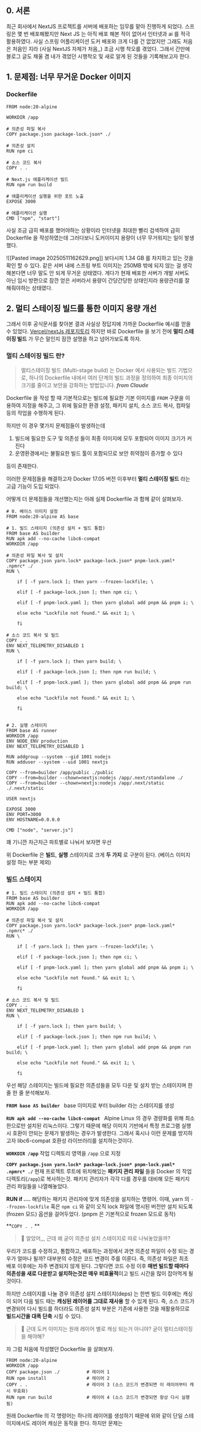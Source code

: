 ## 0. 서론
최근 회사에서 NextJS 프로젝트를 서버에 배포하는 임무를 맡아 진행하게 되었다. 스프링은 몇 번 배포해봤지만 Next JS 는 아직 배포 해본 적이 없어서 인터넷과 ai 를 적극 활용하였다. 사실 스프링 어플리케이션 도커 배포와 크게 다를 건 없었지만 그래도 처음은 처음인 지라 (사실 NextJS 자체가 처음,,) 조금 시행 착오를 겪었다. 그래서 간만에 블로그 글도 채울 겸 내가 겪었던 시행착오 및 새로 알게 된 것들을 기록해보고자 한다. 

## 1. 문제점: 너무 무거운 Docker 이미지

### Dockerfile
```shell
FROM node:20-alpine

WORKDIR /app

# 의존성 파일 복사
COPY package.json package-lock.json* ./

# 의존성 설치
RUN npm ci

# 소스 코드 복사
COPY . .
  
# Next.js 애플리케이션 빌드
RUN npm run build
  
# 애플리케이션 실행을 위한 포트 노출
EXPOSE 3000

# 애플리케이션 실행
CMD ["npm", "start"]
```
사실 조금 급히 배포를 했어야하는 상황이라 인터넷을 최대한 빨리 검색하여 급히 Dockerfile 을 작성하였는데 그러다보니 도커이미지 용량이 너무 무거워지는 일이 발생했다. 

![[Pasted image 20250511162629.png]]
보다시피 1.34 GB 를 차지하고 있는 것을 확인 할 수 있다.  같은 서버 내에 스프링 부트 이미지는 250MB 밖에 되지 않는 걸 생각해본다면 너무 말도 안 되게 무거운 상태였다. 게다가 현재 배포한 서버가 개발 서버도 아닌 임시 방편으로 잠깐 얻은 서버라서 용량이 간당간당한 상태인지라 용량관리를 잘 해줘야하는 상태였다.

## 2. 멀티 스테이징 빌드를 통한 이미지 용량 개선

그래서 이후 공식문서를 찾아본 결과 사실상 정답지에 가까운 Dockerfile 예시를 얻을 수 있었다.
[Vercel/nextJs 레포지토리](https://github.com/vercel/next.js/blob/canary/examples/with-docker/Dockerfile)
하지만 바로 Dockerfile 을 보기 전에 **멀티 스테이징 빌드** 가 무슨 말인지 잠깐 설명을 하고 넘어가보도록 하자.

### 멀티 스테이징 빌드 란?

> 멀티스테이징 빌드 (Multi-stage build) 는 Docker 에서 사용되는 빌드 기법으로, 하나의 Dockerfile 내에서 여러 단계의 빌드 과정을 정의하여 최종 이미지의 크기를 줄이고 보안을 강화하는 방법입니다.
> **_from Claude_** 

Dockerfile 을 작성 할 때 기본적으로는 빌드에 필요한 기본 이미지를  ``FROM`` 구문을 이용하여 지정을 해주고, 그 위에 필요한 환경 설정, 패키지 설치, 소스 코드 복사, 컴파일 등의 작업을 수행하게 된다.

하지만 이 경우 몇가지 문제점들이 발생하는데
1. 빌드에 필요한 도구 및 의존성 들이 최종 이미지에 모두 포함되어 이미지 크기가 커진다
2. 운영환경에서는 불필요한 빌드 툴이 포함되므로 보안 취약점이 증가할 수 있다

등이 존재한다.

이러한 문제점들을 해결하고자 Docker 17.05 버전 이후부터 **멀티 스테이징 빌드** 라는 고급 기능이 도입 되었다.

어떻게 더 문제점들을 개선했는지는 아래 실제 Dockerfile 과 함께 같이 살펴보자.

```shell
# 0. 베이스 이미지 설정
FROM node:20-alpine AS base

# 1. 빌드 스테이지 (의존성 설치 + 빌드 통합)
FROM base AS builder
RUN apk add --no-cache libc6-compat
WORKDIR /app

# 의존성 파일 복사 및 설치
COPY package.json yarn.lock* package-lock.json* pnpm-lock.yaml* .npmrc* ./
RUN \

    if [ -f yarn.lock ]; then yarn --frozen-lockfile; \

    elif [ -f package-lock.json ]; then npm ci; \

    elif [ -f pnpm-lock.yaml ]; then yarn global add pnpm && pnpm i; \

    else echo "Lockfile not found." && exit 1; \

    fi
 
# 소스 코드 복사 및 빌드
COPY . .
ENV NEXT_TELEMETRY_DISABLED 1
RUN \

    if [ -f yarn.lock ]; then yarn build; \

    elif [ -f package-lock.json ]; then npm run build; \

    elif [ -f pnpm-lock.yaml ]; then yarn global add pnpm && pnpm run build; \

    else echo "Lockfile not found." && exit 1; \

    fi

  
# 2. 실행 스테이지
FROM base AS runner
WORKDIR /app
ENV NODE_ENV production
ENV NEXT_TELEMETRY_DISABLED 1

RUN addgroup --system --gid 1001 nodejs
RUN adduser --system --uid 1001 nextjs

COPY --from=builder /app/public ./public
COPY --from=builder --chown=nextjs:nodejs /app/.next/standalone ./
COPY --from=builder --chown=nextjs:nodejs /app/.next/static ./.next/static

USER nextjs

EXPOSE 3000
ENV PORT=3000
ENV HOSTNAME=0.0.0.0

CMD ["node", "server.js"]
```

꽤 기니깐 차근차근 파트별로 나눠서 보자면 우선 

위 Dockerfile 은  **빌드**, **실행** 스테이지로 크게 **두 가지** 로 구분이 된다. (베이스 이미지 설정 하는 부분 제외)

### 빌드 스테이지
```shell
# 1. 빌드 스테이지 (의존성 설치 + 빌드 통합)
FROM base AS builder
RUN apk add --no-cache libc6-compat
WORKDIR /app

# 의존성 파일 복사 및 설치
COPY package.json yarn.lock* package-lock.json* pnpm-lock.yaml* .npmrc* ./
RUN \

    if [ -f yarn.lock ]; then yarn --frozen-lockfile; \

    elif [ -f package-lock.json ]; then npm ci; \

    elif [ -f pnpm-lock.yaml ]; then yarn global add pnpm && pnpm i; \

    else echo "Lockfile not found." && exit 1; \

    fi
 
# 소스 코드 복사 및 빌드
COPY . .
ENV NEXT_TELEMETRY_DISABLED 1
RUN \

    if [ -f yarn.lock ]; then yarn build; \

    elif [ -f package-lock.json ]; then npm run build; \

    elif [ -f pnpm-lock.yaml ]; then yarn global add pnpm && pnpm run build; \

    else echo "Lockfile not found." && exit 1; \

    fi
```

우선 해당 스테이지는 빌드에 필요한 의존성들을 모두 다운 및 설치 받는 스테이지며 한 줄 한 줄 분석해보자.

**``FROM base AS builder ``**
base 이미지로 부터 builder 라는 스테이지를 생성

**``RUN apk add --no-cache libc6-compat ``**
Alpine Linux 의 경우 경량화를 위해 최소한으로만 설치된 리눅스이다. 그렇기 때문에 해당 이미지 기반에서 특정 프로그램 실행시 호환이 안되는 문제가 발생하는 경우가 발생한다. 그래서 혹시나 이런 문제를 방지하고자  libc6-compat 호환성 라이브러리를 설치하는것이다.

**``WORKDIR /app``**
작업 디렉토리 영역을 ``/app`` 으로 지정

**``COPY package.json yarn.lock* package-lock.json* pnpm-lock.yaml* .npmrc* ./``**
현재 프로젝트 루트에 위치해있는 **패키지 관리 파일** 들을 Docker 의 작업 디렉토리(``/app``)로 복사하는것. 패키지 관리자가 각각 다를 경우를 대비해 모든 패키지 관리 파일들을 나열해놓았다. 

**RUN if ....**
해당하는 패키지 관리자에 맞게 의존성을 설치하는 명령어. 이때, yarn 의 ``--frozen-lockfile`` 혹은 ``npm ci`` 와 같이 오직 lock 파일에 명시된 버전만 설치 되도록(frozen 모드) 옵션을 걸어두었다. (pnpm 은 기본적으로 frozen 모드로 동작)

**``COPY . .`` **



> 🤔 알았어,,, 근데 왜 굳이 의존성 설치 스테이지로 따로 나눠놓았을까?

우리가 코드를 수정하고, 통합하고, 배포하는 과정에서 과연 의존성 파일이 수정 되는 경우가 얼마나 될까?
대부분의 수정은 코드 변경이 주를 이룬다. 즉, 의존성 파일은 최초 배포 이후에는 자주 변경되지 않게 된다. 그렇다면 코드 수정 이후 **매번 빌드할 때마다 의존성을 새로 다운받고 설치하는것은 매우 비효율적**이고 빌드 시간을 많이 잡아먹게 될 것이다. 

하지만 스테이지를 나눌 경우 의존성 설치 스테이지(deps) 는 한번 빌드 이후에는 캐싱이 되어 다음 빌드 때는 **캐싱된 레이어를 그대로 재사용** 할 수 있게 된다.  즉, 소스 코드가 변경되어 다시 빌드를 하더라도 의존성 설치 부분은 기존에 사용한 것을 재활용하므로 **빌드시간을 대폭 단축** 시킬 수 있다. 

> 🤔 근데 도커 이미지는 원래 레이어 별로 캐싱 되는거 아니야? 굳이 멀티스테이징을 해야해?

자 그럼 처음에 작성했던 Dockerfile 을 살펴보자. 
```shell
FROM node:20-alpine
WORKDIR /app
COPY package.json ./          # 레이어 1
RUN npm install               # 레이어 2
COPY . .                      # 레이어 3 (소스 코드가 변경되면 이 레이어부터 캐시 무효화)
RUN npm run build             # 레이어 4 (소스 코드가 변경되면 항상 다시 실행됨)
```
원래 Dockerfile 의 각 명령어는 하나의 레이어를 생성하기 때문에 위와 같이 단일 스테이지에서도 레이어 캐싱은 동작을 한다. 하지만 문제는 